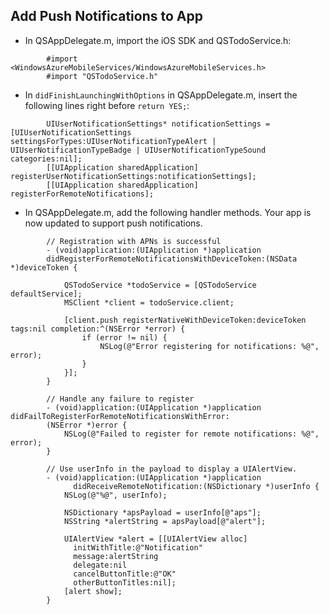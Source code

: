 ﻿
## <a id="add-push"></a>Add Push Notifications to App

* In QSAppDelegate.m, import the iOS SDK and QSTodoService.h:

```
        #import <WindowsAzureMobileServices/WindowsAzureMobileServices.h>
        #import "QSTodoService.h"
```

* In `didFinishLaunchingWithOptions` in QSAppDelegate.m, insert the following lines right before `return YES;`:

```
        UIUserNotificationSettings* notificationSettings = [UIUserNotificationSettings settingsForTypes:UIUserNotificationTypeAlert | UIUserNotificationTypeBadge | UIUserNotificationTypeSound categories:nil];
        [[UIApplication sharedApplication] registerUserNotificationSettings:notificationSettings];
        [[UIApplication sharedApplication] registerForRemoteNotifications];
```

* In QSAppDelegate.m, add the following handler methods. Your app is now updated to support push notifications.

```
        // Registration with APNs is successful
        - (void)application:(UIApplication *)application
        didRegisterForRemoteNotificationsWithDeviceToken:(NSData *)deviceToken {

            QSTodoService *todoService = [QSTodoService defaultService];
            MSClient *client = todoService.client;

            [client.push registerNativeWithDeviceToken:deviceToken tags:nil completion:^(NSError *error) {
                if (error != nil) {
                    NSLog(@"Error registering for notifications: %@", error);
                }
            }];
        }

        // Handle any failure to register
        - (void)application:(UIApplication *)application didFailToRegisterForRemoteNotificationsWithError:
        (NSError *)error {
            NSLog(@"Failed to register for remote notifications: %@", error);
        }

        // Use userInfo in the payload to display a UIAlertView.
        - (void)application:(UIApplication *)application
              didReceiveRemoteNotification:(NSDictionary *)userInfo {
            NSLog(@"%@", userInfo);

            NSDictionary *apsPayload = userInfo[@"aps"];
            NSString *alertString = apsPayload[@"alert"];

            UIAlertView *alert = [[UIAlertView alloc]
              initWithTitle:@"Notification"
              message:alertString
              delegate:nil
              cancelButtonTitle:@"OK"
              otherButtonTitles:nil];
            [alert show];
        }
```
